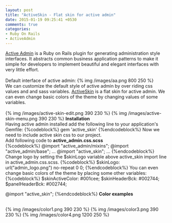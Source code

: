 ```yaml
---
layout: post
title: "ActiveSkin - Flat skin for active admin"
date: 2015-01-19 09:25:41 +0530
comments: true
categories:
- Ruby On Rails
- ActiveAdmin
---
```


<div class='post'>
	<div dir="ltr" style="text-align: left;" trbidi="on">
		<a href="https://github.com/activeadmin/activeadmin">Active Admin</a> is a Ruby on Rails plugin for generating administration style interfaces. It abstracts common business application patterns to make it simple for developers to implement beautiful and elegant interfaces with very little effort.
		<br/>
		<br/>
		Default interface of active admin:
		{% img /images/aa.png 800 250  %}
		<br/>
		We can customize the default style of active admin by over riding css values and and sass variables.
<a href="https://github.com/rstgroup/active_skin">ActiveSkin</a> is a flat skin for active admin. We can even change basic colors of the theme by changing values of some variables.
<br/>
<br/>
{% img /images/active-skin-edit.png 390 230  %}
{% img /images/active-skin-menu.png 390 230 %}
<strong>Installation</strong>
<br/>
Having active admin installed add the following line to your application's Gemfile:
{%codeblock%}
gem 'active_skin'
{%endcodeblock%}
Now we need to include active skin css to our project.
<br/>
Add following code to <strong>active_admin.css.scss</strong><br/>
{%codeblock%}
@import "active_admin/mixins";
@import "active_admin/base";
...
@import "active_skin";
...
{%endcodeblock%}
Change logo by setting the $skinLogo variable above active_skin import line in active_admin.css.scss.
{%codeblock%}
$skinLogo: url("admin_logo.png") no-repeat 0 0;
{%endcodeblock%}
You can even change basic colors of the theme by placing some other variables:
{%codeblock%}
$skinActiveColor: #001cee;
$skinHeaderBck: #002744;
$panelHeaderBck: #002744;

@import "active_skin";
{%endcodeblock%}
<strong>Color examples</strong>

<br/>
{% img /images/color1.png 390 230  %}
{% img /images/color3.png 390 230  %}
{% img /images/color4.png 1200 250  %}
	</div>
</div>
